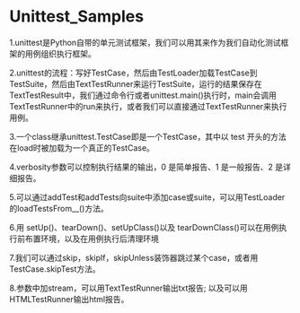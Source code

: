 # Unittest_Samples

1.unittest是Python自带的单元测试框架，我们可以用其来作为我们自动化测试框架的用例组织执行框架。

2.unittest的流程：写好TestCase，然后由TestLoader加载TestCase到TestSuite，然后由TextTestRunner来运行TestSuite，运行的结果保存在TextTestResult中，我们通过命令行或者unittest.main()执行时，main会调用TextTestRunner中的run来执行，或者我们可以直接通过TextTestRunner来执行用例。

3.一个class继承unittest.TestCase即是一个TestCase，其中以 test 开头的方法在load时被加载为一个真正的TestCase。

4.verbosity参数可以控制执行结果的输出，0 是简单报告、1 是一般报告、2 是详细报告。

5.可以通过addTest和addTests向suite中添加case或suite，可以用TestLoader的loadTestsFrom__()方法。

6.用 setUp()、tearDown()、setUpClass()以及 tearDownClass()可以在用例执行前布置环境，以及在用例执行后清理环境

7.我们可以通过skip，skipIf，skipUnless装饰器跳过某个case，或者用TestCase.skipTest方法。

8.参数中加stream，可以用TextTestRunner输出txt报告; 以及可以用HTMLTestRunner输出html报告。

